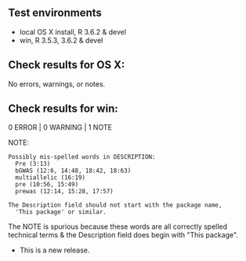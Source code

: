 ## Test environments
* local OS X install, R 3.6.2 & devel
* win, R 3.5.3, 3.6.2 & devel

## Check results for OS X:
No errors, warnings, or notes.

## Check results for win:
0 ERROR | 0 WARNING | 1 NOTE

NOTE: 
```
Possibly mis-spelled words in DESCRIPTION:
  Pre (3:13)
  bGWAS (12:6, 14:48, 18:42, 18:63)
  multiallelic (16:19)
  pre (10:56, 15:49)
  prewas (12:14, 15:28, 17:57)

The Description field should not start with the package name,
  'This package' or similar.
```

The NOTE is spurious because these words are all correctly spelled technical terms & the Description field does begin with "This package".

* This is a new release.
